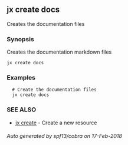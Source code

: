 ## jx create docs

Creates the documentation files

### Synopsis


Creates the documentation markdown files

```
jx create docs
```

### Examples

```
  # Create the documentation files
  jx create docs
```

### SEE ALSO
* [jx create](jx_create.md)	 - Create a new resource

###### Auto generated by spf13/cobra on 17-Feb-2018
